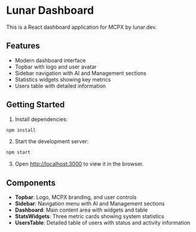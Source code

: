 # Lunar Dashboard

This is a React dashboard application for MCPX by lunar.dev.

## Features

- Modern dashboard interface
- Topbar with logo and user avatar
- Sidebar navigation with AI and Management sections
- Statistics widgets showing key metrics
- Users table with detailed information

## Getting Started

1. Install dependencies:
```bash
npm install
```

2. Start the development server:
```bash
npm start
```

3. Open [http://localhost:3000](http://localhost:3000) to view it in the browser.

## Components

- **Topbar**: Logo, MCPX branding, and user controls
- **Sidebar**: Navigation menu with AI and Management sections
- **Dashboard**: Main content area with widgets and table
- **StatsWidgets**: Three metric cards showing system statistics
- **UsersTable**: Detailed table of users with status and activity information
